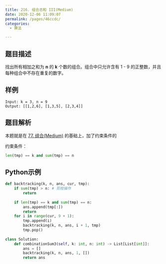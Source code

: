 ```yaml
---
title: 216. 组合总和 III(Medium)
date: 2020-12-06 11:09:07
permalink: /pages/46ccdc/
categories: 
  - 算法

---
```


## 题目描述

找出所有相加之和为 **n** 的 **k** 个数的组合。组合中只允许含有 1 - 9 的正整数，并且每种组合中不存在重复的数字。

## 样例

```
Input: k = 3, n = 9
Output: [[1,2,6], [1,3,5], [2,3,4]]
```

## 题目解析

本题就是在  [77. 组合(Medium)](pages/d99a0a/) 的基础上，加了约束条件的

约束条件：

```python
len(tmp) == k and sum(tmp) == n
```

## Python示例

```python
def backtracking(k, n, ans, cur, tmp):
    if sum(tmp) > n: # 剪枝操作
        return 
    
    if len(tmp) == k and sum(tmp) == n:
        ans.append(tmp[:])
        return 
    for i in range(cur, 9 + 1):
        tmp.append(i)
        backtracking(k, n, ans, i + 1, tmp)
        tmp.pop()
    
class Solution:
    def combinationSum3(self, k: int, n: int) -> List[List[int]]:
        ans = []
        backtracking(k, n, ans, 1, [])
        return ans
```

